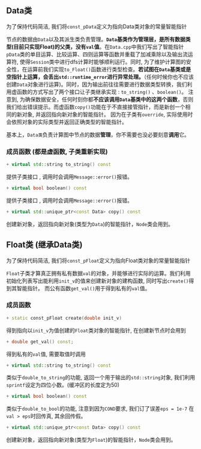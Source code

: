 ## Data类

为了保持代码简洁, 我们将```const_pData```定义为指向Data类对象的常量智能指针

节点的数据由```Data```以及其派生类负责管理。**```Data```基类作为管理层，是所有数据类型(目前只实现Float)的父类，没有```val```值**。在```Data.cpp```中我们写出了智能指针```pData```类的单目运算、比较运算、四则运算等函数并重载了加减乘除以及输出流运算符, 使得```Session```类中进行dfs计算时能够顺利运行。同时, 为了维护计算图的安全性，在运算前我们实现```to_Float()```函数进行类型检查。**若试图在```Data```基类或是空指针上运算，会丢出```std::runtime_error```进行异常处理。**（任何时候你也不应该创建```Data```对象进行运算)。同时，因为输出前往往需要进行数据类型转换，我们利用虚函数的方式写出了两个接口让子类继承实现 : ```to_string()``` 、```boolean()```。 注意到, 为确保数据安全，任何时刻你都**不应该调用```Data```基类中的这两个函数**，否则我们给出错误提示。而虚函数```copy()```功能在于不直接接管指针，而是新创一个相同的新对象, 并返回指向新对象的智能指针。 因为在子类有```override```, 实际使用时会依照对象的实际类型并返回正确类型的智能指针。

基本上，```Data类```负责计算图中节点的数据**管理**，你不需要也没必要刻意**调用**它。

### 成员函数 (都是虚函数, 子类重新实现)

```cpp
+ virtual std::string to_string() const
```  
提供子类接口 , 调用时会调用```Message::error()```报错。

```cpp
+ virtual bool boolean() const
```  
提供子类接口 , 调用时会调用```Message::error()```报错。

```cpp
+ virtual std::unique_ptr<const Data> copy() const
```
创建新对象，返回指向新对象(类型为```Data```)的智能指针，```Node```类会用到。


## Float类 (继承Data类)

为了保持代码简洁, 我们将```const_pFloat```定义为指向Float类对象的常量智能指针

```Float```子类才算真正拥有私有数据```val```的对象，并能够进行实际的运算。我们利用初始化列表写出能利用```init_v```的值来创建新对象的建构函数, 同时写出```create()```得到其智能指针。 而公有函数```get_val()```用于得到私有的```val```值。

### 成员函数 

```cpp
+ static const_pFloat create(double init_v)
```
得到指向以```init_v```为值创建的```Float```类对象的智能指针, 在创建新节点时会用到

```cpp
+ double get_val() const;
```
得到私有的```val```值, 需要取值时调用

```cpp
+ virtual std::string to_string() const
```  
类似于```double_to_string```的功能, 返回一个用于输出的```std::string```对象, 我们利用```sprintf```设定为四位小数。(缓冲区的长度定为50)

```cpp
+ virtual bool boolean() const
```  
类似于```double_to_bool```的功能, 注意到因为```COND```要求, 我们订了误差```eps = 1e-7``` 在```val > eps```时回传真, 其余回传假。

```cpp
+ virtual std::unique_ptr<const Data> copy() const
```
创建新对象，返回指向新对象(类型为```Float```)的智能指针，```Node```类会用到。
